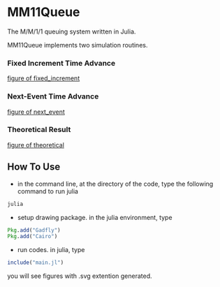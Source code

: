 # MM11Queue
The M/M/1/1 queuing system written in Julia.

MM11Queue implements two simulation routines.

### Fixed Increment Time Advance
[figure of fixed_increment](fig/fixed_increment.svg)

### Next-Event Time Advance
[figure of next_event](fig/next_event.svg)

### Theoretical Result
[figure of theoretical](fig/theoretical.svg)

## How To Use

* in the command line, at the directory of the code, type the following command to run julia
```cmd
julia
```

* setup drawing package. in the julia environment, type
```julia
Pkg.add("Gadfly")
Pkg.add("Cairo")
```

* run codes. in julia, type
```julia
include("main.jl")
```
you will see figures with .svg extention generated.
